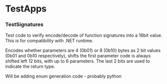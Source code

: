 # TestApps
### TestSignatures
Test code to verify encode/decode of function signatures into a 16bit value. 
This is for compatibility with .NET runtime.

Encodes whether parameters are 4 (0b01) or 8 (0b10) bytes as 2 bit values (0b01 and 0b10 respectively), shifts the first parameter code is always shifted left 12 bits, with up to 6 parameters. The last 2 bits are used to indicate the return type.

Will be adding  enum generation code - probably python
